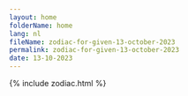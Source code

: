```yaml
---
layout: home
folderName: home
lang: nl
fileName: zodiac-for-given-13-october-2023
permalink: zodiac-for-given-13-october-2023
date: 13-10-2023
---
```

{% include zodiac.html %}
